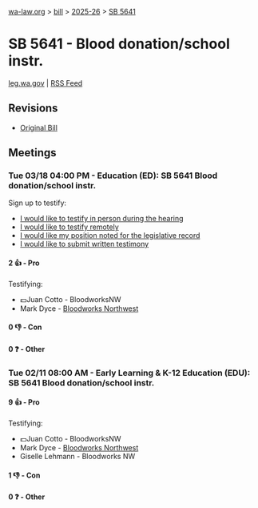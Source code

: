 [wa-law.org](/) > [bill](/bill/) > [2025-26](/bill/2025-26/) > [SB 5641](/bill/2025-26/sb/5641/)

# SB 5641 - Blood donation/school instr.
[leg.wa.gov](https://app.leg.wa.gov/billsummary?BillNumber=5641&Year=2025&Initiative=false) | [RSS Feed](./rss.xml)

## Revisions
* [Original Bill](1/)

## Meetings
### Tue 03/18 04:00 PM - Education (ED): SB 5641 Blood donation/school instr.
Sign up to testify:
* [I would like to testify in person during the hearing](https://app.leg.wa.gov/csi/Testifier/Add?chamber=House&mId=33013&aId=165481&caId=26482&tId=1)
* [I would like to testify remotely](https://app.leg.wa.gov/csi/Testifier/Add?chamber=House&mId=33013&aId=165481&caId=26482&tId=2)
* [I would like my position noted for the legislative record](https://app.leg.wa.gov/csi/Testifier/Add?chamber=House&mId=33013&aId=165481&caId=26482&tId=3)
* [I would like to submit written testimony](https://app.leg.wa.gov/csi/Testifier/Add?chamber=House&mId=33013&aId=165481&caId=26482&tId=4)

#### 2 👍 - Pro
Testifying:
* 💵Juan Cotto - BloodworksNW
* Mark Dyce - [Bloodworks Northwest](/org/bloodworks_northwest/)

#### 0 👎 - Con

#### 0 ❓ - Other

### Tue 02/11 08:00 AM - Early Learning & K-12 Education (EDU): SB 5641 Blood donation/school instr.
#### 9 👍 - Pro
Testifying:
* 💵Juan Cotto - BloodworksNW
* Mark Dyce - [Bloodworks Northwest](/org/bloodworks_northwest/)
* Giselle Lehmann - Bloodworks NW

#### 1 👎 - Con

#### 0 ❓ - Other
